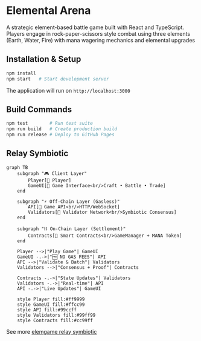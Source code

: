 # Elemental Arena

A strategic element-based battle game built with React and TypeScript. Players engage in rock-paper-scissors style combat using three elements (Earth, Water, Fire) with mana wagering mechanics and elemental upgrades

## Installation & Setup

```bash
npm install
npm start   # Start development server
```

The application will run on `http://localhost:3000`

## Build Commands

```bash
npm test        # Run test suite
npm run build   # Create production build
npm run release # Deploy to GitHub Pages
```

## Relay Symbiotic

```mermaid
graph TB
    subgraph "🎮 Client Layer"
        Player[👤 Player]
        GameUI[🎯 Game Interface<br/>Craft • Battle • Trade]
    end

    subgraph "⚡ Off-Chain Layer (Gasless)"
        API[📡 Game API<br/>HTTP/WebSocket]
        Validators[🔗 Validator Network<br/>Symbiotic Consensus]
    end

    subgraph "⛓️ On-Chain Layer (Settlement)"
        Contracts[📜 Smart Contracts<br/>GameManager + MANA Token]
    end

    Player -->|"Play Game"| GameUI
    GameUI -.->|"🆓 NO GAS FEES"| API
    API -->|"Validate & Batch"| Validators
    Validators -->|"Consensus + Proof"| Contracts

    Contracts -.->|"State Updates"| Validators
    Validators -.->|"Real-time"| API
    API -.->|"Live Updates"| GameUI

    style Player fill:#ff9999
    style GameUI fill:#ffcc99
    style API fill:#99ccff
    style Validators fill:#99ff99
    style Contracts fill:#cc99ff
```

See more [elemgame relay symbiotic](https://github.com/elemgame/elemgame-relay-symbiotic)
